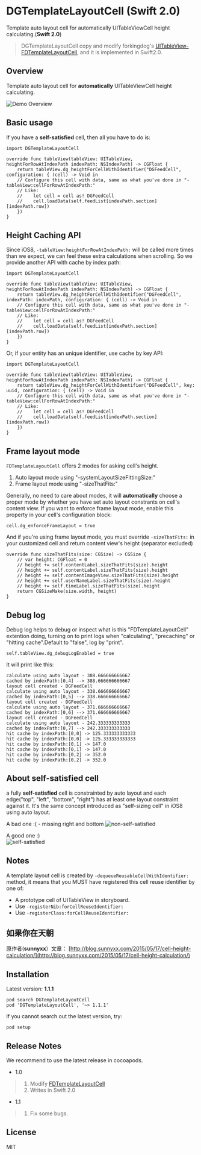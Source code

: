 # DGTemplateLayoutCell (Swift 2.0)
Template auto layout cell for automatically UITableViewCell height calculating.(**Swift 2.0**)

> DGTemplateLayoutCell copy and modify forkingdog's [UITableView-FDTemplateLayoutCell](https://github.com/forkingdog/UITableView-FDTemplateLayoutCell), and it is implemented in Swift2.0.

## Overview
Template auto layout cell for **automatically** UITableViewCell height calculating.

![Demo Overview](https://github.com/forkingdog/UITableView-FDTemplateLayoutCell/blob/master/Sceenshots/zhaodg.gif)

## Basic usage

If you have a **self-satisfied** cell, then all you have to do is: 

``` 
import DGTemplateLayoutCell

override func tableView(tableView: UITableView, heightForRowAtIndexPath indexPath: NSIndexPath) -> CGFloat {
    return tableView.dg_heightForCellWithIdentifier("DGFeedCell", configuration: { (cell) -> Void in
    // Configure this cell with data, same as what you've done in "-tableView:cellForRowAtIndexPath:"
    // Like:
    //    let cell = cell as! DGFeedCell
    //    cell.loadData(self.feedList[indexPath.section][indexPath.row])
    })
}
```

## Height Caching API

Since iOS8, `-tableView:heightForRowAtIndexPath:` will be called more times than we expect, we can feel these extra calculations when scrolling. So we provide another API with cache by index path:   

``` 
import DGTemplateLayoutCell

override func tableView(tableView: UITableView, heightForRowAtIndexPath indexPath: NSIndexPath) -> CGFloat {
    return tableView.dg_heightForCellWithIdentifier("DGFeedCell", indexPath: indexPath, configuration: { (cell) -> Void in
    // Configure this cell with data, same as what you've done in "-tableView:cellForRowAtIndexPath:"
    // Like:
    //    let cell = cell as! DGFeedCell
    //    cell.loadData(self.feedList[indexPath.section][indexPath.row])
    })
}
```

Or, if your entity has an unique identifier, use cache by key API:

``` 
import DGTemplateLayoutCell

override func tableView(tableView: UITableView, heightForRowAtIndexPath indexPath: NSIndexPath) -> CGFloat {
    return tableView.dg_heightForCellWithIdentifier("DGFeedCell", key: uuid, configuration: { (cell) -> Void in
    // Configure this cell with data, same as what you've done in "-tableView:cellForRowAtIndexPath:"
    // Like:
    //    let cell = cell as! DGFeedCell
    //    cell.loadData(self.feedList[indexPath.section][indexPath.row])
    })
}
```

## Frame layout mode

`FDTemplateLayoutCell` offers 2 modes for asking cell's height.  

1. Auto layout mode using "-systemLayoutSizeFittingSize:"  
2. Frame layout mode using "-sizeThatFits:"  

Generally, no need to care about modes, it will **automatically** choose a proper mode by whether you have set auto layout constrants on cell's content view. If you want to enforce frame layout mode, enable this property in your cell's configuration block:  

``` 
cell.dg_enforceFrameLayout = true
```
And if you're using frame layout mode, you must override `-sizeThatFits:` in your customized cell and return content view's height (separator excluded)

```
override func sizeThatFits(size: CGSize) -> CGSize {
    // var height: CGFloat = 0
    // height += self.contentLabel.sizeThatFits(size).height
    // height += self.contentLabel.sizeThatFits(size).height
    // height += self.contentImageView.sizeThatFits(size).height
    // height += self.userNameLabel.sizeThatFits(size).height
    // height += self.timeLabel.sizeThatFits(size).height
    return CGSizeMake(size.width, height)
}

```

## Debug log

Debug log helps to debug or inspect what is this "FDTemplateLayoutCell" extention doing, turning on to print logs when "calculating", "precaching" or "hitting cache".Default to "false", log by "print".

```
self.tableView.dg_debugLogEnabled = true
```

It will print like this:  

``` 
calculate using auto layout - 388.666666666667
cached by indexPath:[0,4] --> 388.666666666667
layout cell created - DGFeedCell
calculate using auto layout - 338.666666666667
cached by indexPath:[0,5] --> 338.666666666667
layout cell created - DGFeedCell
calculate using auto layout - 371.666666666667
cached by indexPath:[0,6] --> 371.666666666667
layout cell created - DGFeedCell
calculate using auto layout - 242.333333333333
cached by indexPath:[0,7] --> 242.333333333333
hit cache by indexPath:[0,0] -> 125.333333333333
hit cache by indexPath:[0,0] -> 125.333333333333
hit cache by indexPath:[0,1] -> 147.0
hit cache by indexPath:[0,1] -> 147.0
hit cache by indexPath:[0,2] -> 352.0
hit cache by indexPath:[0,2] -> 352.0
```

## About self-satisfied cell

a fully **self-satisfied** cell is constrainted by auto layout and each edge("top", "left", "bottom", "right") has at least one layout constraint against it. It's the same concept introduced as "self-sizing cell" in iOS8 using auto layout.

A bad one :( - missing right and bottom
![non-self-satisfied](https://github.com/zhaodg/DGTemplateLayoutCell/blob/master/Sceenshots/screenshot0.png)   

A good one :)  
![self-satisfied](https://github.com/zhaodg/DGTemplateLayoutCell/blob/master/Sceenshots/screenshot1.png)   

## Notes

A template layout cell is created by `-dequeueReusableCellWithIdentifier:` method, it means that you MUST have registered this cell reuse identifier by one of:  

- A prototype cell of UITableView in storyboard.
- Use `-registerNib:forCellReuseIdentifier:` 
- Use `-registerClass:forCellReuseIdentifier:`

## 如果你在天朝
原作者(**sunnyxx**）文章： 
[http://blog.sunnyxx.com/2015/05/17/cell-height-calculation/](http://blog.sunnyxx.com/2015/05/17/cell-height-calculation/)

## Installation

Latest version: **1.1.1**

```
pod search DGTemplateLayoutCell 
pod 'DGTemplateLayoutCell', '~> 1.1.1'
```
If you cannot search out the latest version, try:  

```
pod setup
```

## Release Notes

We recommend to use the latest release in cocoapods.

- 1.0 
> 1. Modify [FDTemplateLayoutCell](https://github.com/forkingdog/UITableView-FDTemplateLayoutCell) 
> 2. Writes in Swift 2.0

- 1.1
> 1. Fix some bugs.

## License
MIT
